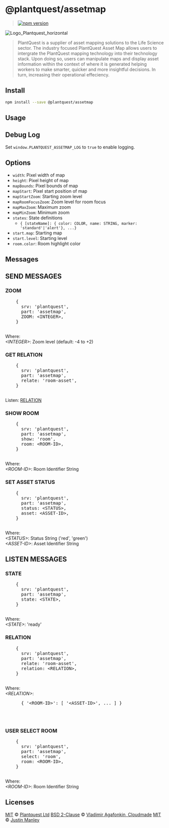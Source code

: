# @plantquest/assetmap

> [![npm version](https://img.shields.io/npm/v/@plantquest/assetmap.svg)](https://www.npmjs.com/package/@plantquest/assetmap)

![Logo_Plantquest_horizontal](https://user-images.githubusercontent.com/89012461/223706137-a9682633-cebb-47ab-8bdf-0452e6b7fff4.png)
>PlantQuest is a supplier of asset mapping solutions to the Life Science sector. The industry focused PlantQuest Asset Map allows users to intergrate the PlantQuest mapping technology into their technology stack. Upon doing so, users can manipulate maps and display asset information within the context of where it is generated helping workers to make smarter, quicker and more insightful decisions. In turn, increasing their operational effeciency.

## Install

```bash
npm install --save @plantquest/assetmap
```

## Usage



## Debug Log

Set `window.PLANTQUEST_ASSETMAP_LOG` to `true` to enable logging.


## Options

* `width`: Pixel width of map
* `height`: Pixel height of map
* `mapBounds`: Pixel bounds of map
* `mapStart`: Pixel start position of map
* `mapStartZoom`: Starting zoom level
* `mapRoomFocusZoom`: Zoom level for room focus
* `mapMaxZoom`: Maximum zoom
* `mapMinZoom`: Minimum zoom
* `states`: State definitions
  * `{ [stateName]: { color: COLOR, name: STRING, marker: 'standard'|'alert'}, ...}`
* `start.map`: Starting map
* `start.level`: Starting level
* `room.color`: Room highlight color


## Messages

  <h2>SEND MESSAGES</h2>

  <h3>ZOOM</h3>
  <pre>
    {
      srv: 'plantquest',
      part: 'assetmap',
      ZOOM: &lt;INTEGER&gt;,     
    }
  </pre>
  <p>Where:<br>
    <i>&lt;INTEGER&gt;</i>: Zoom level (default: -4 to +2)<br>
  </p>


  <h3>GET RELATION</h3>
  <pre>
    {
      srv: 'plantquest',
      part: 'assetmap',
      relate: 'room-asset',
    }
  </pre>
  <p>Listen: <a href="#listen-relation">RELATION</a><br>
  </p>


  <h3>SHOW ROOM</h3>
  <pre>
    {
      srv: 'plantquest',
      part: 'assetmap',
      show: 'room',
      room: &lt;ROOM-ID&gt;,     
    }
  </pre>
  <p>Where:<br>
    <i>&lt;ROOM-ID&gt;</i>: Room Identifier String<br>
  </p>


  <h3>SET ASSET STATUS</h3>
  <pre>
    {
      srv: 'plantquest',
      part: 'assetmap',
      status: &lt;STATUS&gt;,
      asset: &lt;ASSET-ID&gt;,     
    }
  </pre>
  <p>Where:<br>
    <i>&lt;STATUS&gt;</i>: Status String ('red', 'green')<br>
    <i>&lt;ASSET-ID&gt;</i>: Asset Identifier String<br>
  </p>

  
  
  <h2>LISTEN MESSAGES</h2>
   
  <h3>STATE</h3>
  <pre>
    {
      srv: 'plantquest',
      part: 'assetmap',
      state: &lt;STATE&gt;,
    }
  </pre>
  <p>Where:<br>
    <i>&lt;STATE&gt;</i>: 'ready'<br>
  </p>


  <a name="listen-relation"></a>
  <h3>RELATION</h3>
  <pre>
    {
      srv: 'plantquest',
      part: 'assetmap',
      relate: 'room-asset',
      relation: &lt;RELATION&gt;,
    }
  </pre>
  <p>Where:<br>
    <i>&lt;RELATION&gt;</i>:
    <pre>
      { '&lt;ROOM-ID&gt;': [ '&lt;ASSET-ID&gt;', ... ] }
    </pre>
    <br>
  </p>


  <h3>USER SELECT ROOM</h3>
  <pre>
    {
      srv: 'plantquest',
      part: 'assetmap',
      select: 'room',
      room: &lt;ROOM-ID&gt;,     
    }
  </pre>
  <p>Where:<br>
    <i>&lt;ROOM-ID&gt;</i>: Room Identifier String<br>
  </p>



## Licenses

[MIT](LICENSE) © [Plantquest Ltd](https://plantquest.com)
[BSD 2-Clause](LEAFLET-LICENSE) © [Vladimir Agafonkin, Cloudmade](https://leafletjs.com/)
[MIT](LICENSE) © [Justin Manley](https://github.com/Leaflet/Leaflet.toolbar)
